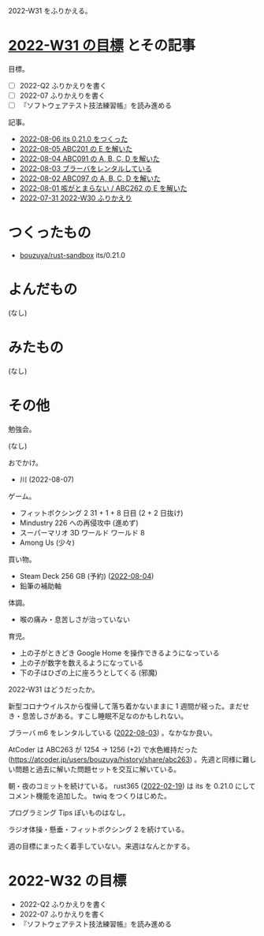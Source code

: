 2022-W31 をふりかえる。

# [2022-W31 の目標][2022-07-31] とその記事

目標。

- ☐ 2022-Q2 ふりかえりを書く
- ☐ 2022-07 ふりかえりを書く
- ☐ 『ソフトウェアテスト技法練習帳』を読み進める

記事。

- [2022-08-06 its 0.21.0 をつくった][2022-08-06]
- [2022-08-05 ABC201 の E を解いた][2022-08-05]
- [2022-08-04 ABC091 の A, B, C, D を解いた][2022-08-04]
- [2022-08-03 ブラーバをレンタルしている][2022-08-03]
- [2022-08-02 ABC097 の A, B, C, D を解いた][2022-08-02]
- [2022-08-01 咳がとまらない / ABC262 の E を解いた][2022-08-01]
- [2022-07-31 2022-W30 ふりかえり][2022-07-31]

# つくったもの

- [bouzuya/rust-sandbox] its/0.21.0

# よんだもの

(なし)

# みたもの

(なし)

# その他

勉強会。

(なし)

おでかけ。

- 川 (2022-08-07)

ゲーム。

- フィットボクシング 2 31 + 1 + 8 日目 (2 + 2 日抜け)
- Mindustry 226 への再侵攻中 (進めず)
- スーパーマリオ 3D ワールド ワールド 8
- Among Us (少々)

買い物。

- Steam Deck 256 GB (予約) ([2022-08-04])
- 鉛筆の補助軸

体調。

- 喉の痛み・息苦しさが治っていない

育児。

- 上の子がときどき Google Home を操作できるようになっている
- 上の子が数字を数えるようになっている
- 下の子はひざの上に座ろうとしてくる (邪魔)

2022-W31 はどうだったか。

新型コロナウイルスから復帰して落ち着かないままに 1 週間が経った。まだせき・息苦しさがある。すこし睡眠不足なのかもしれない。

ブラーバ m6 をレンタルしている ([2022-08-03]) 。なかなか良い。

AtCoder は ABC263 が  1254 → 1256 (+2) で水色維持だった (<https://atcoder.jp/users/bouzuya/history/share/abc263>) 。先週と同様に難しい問題と過去に解いた問題セットを交互に解いている。

朝・夜のコミットを続けている。 rust365 ([2022-02-19]) は its を 0.21.0 にしてコメント機能を追加した。 twiq をつくりはじめた。

プログラミング Tips ぽいものはなし。

ラジオ体操・懸垂・フィットボクシング 2 を続けている。

週の目標にまったく着手していない。来週はなんとかする。

# 2022-W32 の目標

- 2022-Q2 ふりかえりを書く
- 2022-07 ふりかえりを書く
- 『ソフトウェアテスト技法練習帳』を読み進める

[2022-02-19]: https://blog.bouzuya.net/2022/02/19/
[2022-07-31]: https://blog.bouzuya.net/2022/07/31/
[2022-08-01]: https://blog.bouzuya.net/2022/08/01/
[2022-08-02]: https://blog.bouzuya.net/2022/08/02/
[2022-08-03]: https://blog.bouzuya.net/2022/08/03/
[2022-08-04]: https://blog.bouzuya.net/2022/08/04/
[2022-08-05]: https://blog.bouzuya.net/2022/08/05/
[2022-08-06]: https://blog.bouzuya.net/2022/08/06/
[bouzuya/rust-sandbox]: https://github.com/bouzuya/rust-sandbox
